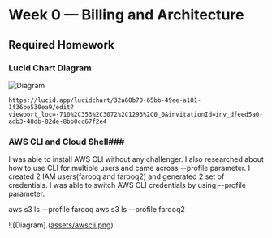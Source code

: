 # Week 0 — Billing and Architecture

## Required Homework ##

### Lucid Chart Diagram ###
![Diagram]([https://github.com/farooqbutt919/aws-cruddur-faroooq.cloud/blob/main/journal/assets/awscli.png](https://github.com/farooqbutt919/aws-cruddur-faroooq.cloud/blob/main/journal/assets/cruddur.png))

```
https://lucid.app/lucidchart/32a60b70-65bb-49ee-a181-1f36be530ea9/edit?viewport_loc=-710%2C353%2C3072%2C1293%2C0_0&invitationId=inv_dfeed5a0-adb3-48db-82de-8bb0cc67f2e4

```

### AWS CLI and Cloud Shell###

I was able to install AWS CLI without any challenger. I also researched about how to use CLI for multiple users and came across --profile parameter. I created 2 IAM users(farooq and farooq2) and generated 2 set of credentials. I was able to switch AWS CLI credentials by using --profile parameter.

aws s3 ls --profile farooq 
aws s3 ls --profile farooq2

!.[Diagram].([assets/awscli.png](https://github.com/farooqbutt919/aws-cruddur-faroooq.cloud/blob/main/journal/assets/awscli.png))
